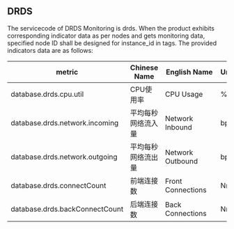 ## DRDS
The servicecode of DRDS Monitoring is drds. When the product exhibits corresponding indicator data as per nodes and gets monitoring data, specified node ID shall be designed for instance_id in tags. The provided indicators data are as follows:

metric | Chinese Name  | English Name |Unit | Description
---|--- |--- |--- |--- 
database.drds.cpu.util | CPU使用率 | CPU Usage | % |
database.drds.network.incoming|平均每秒网络流入量| Network Inbound | bps |
database.drds.network.outgoing|平均每秒网络流出量| Network Outbound | bps |
database.drds.connectCount |前端连接数 | Front Connections　|Nr.|
database.drds.backConnectCount|后端连接数|Back Connections|Nr.|
